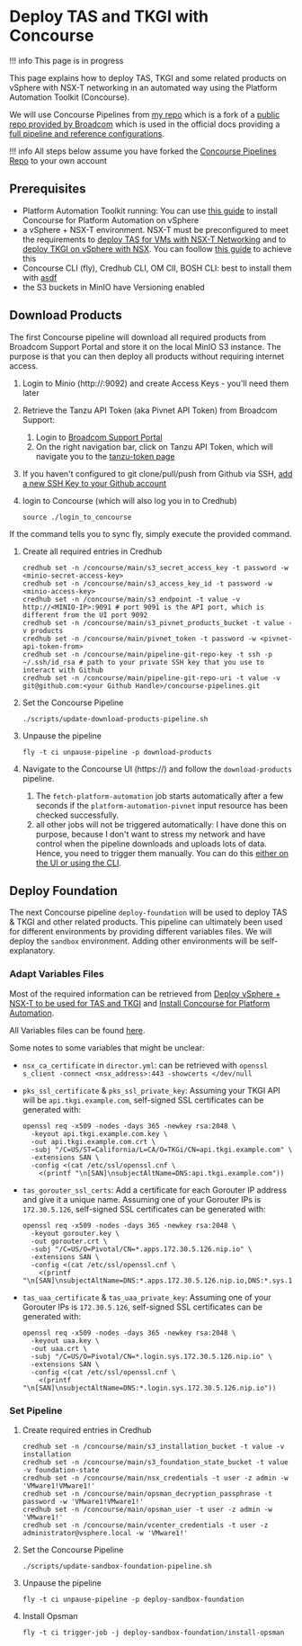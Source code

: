 # Deploy TAS and TKGI with Concourse

!!! info
    This page is in progress

This page explains how to deploy TAS, TKGI and some related products on vSphere with NSX-T networking in an automated way using the Platform Automation Toolkit (Concourse).

We will use Concourse Pipelines from [my repo](https://github.com/Knappek/concourse-pipelines) which is a fork of a [public repo provided by Broadcom](https://github.com/pivotal/docs-platform-automation-reference-pipeline-config) which is used in the official docs providing a [full pipeline and reference configurations](https://docs.vmware.com/en/Platform-Automation-Toolkit-for-VMware-Tanzu/5.2/vmware-automation-toolkit/GUID-docs-pipelines-resources.html#full-pipeline-and-reference-configurations). 

!!! info
    All steps below assume you have forked the [Concourse Pipelines Repo](https://github.com/Knappek/concourse-pipelines) to your own account

## Prerequisites

- Platform Automation Toolkit running: You can use [this guide](./install-concourse-for-platform-automation.md) to install Concourse for Platform Automation on vSphere
- a vSphere + NSX-T environment. NSX-T must be preconfigured to meet the requirements to [deploy TAS for VMs with NSX-T Networking](https://docs.vmware.com/en/VMware-Tanzu-Application-Service/5.0/tas-for-vms/vsphere-nsx-t.html) and to [deploy TKGI on vSphere with NSX](https://docs.vmware.com/en/VMware-Tanzu-Kubernetes-Grid-Integrated-Edition/1.20/tkgi/GUID-vsphere-nsxt-index-install.html). You can foollow [this guide](./deploy-vsphere-with-nsxt-for-tas-tkgi.md) to achieve this
- Concourse CLI (fly), Credhub CLI, OM ClI, BOSH CLI: best to install them with [asdf](https://github.com/vmware-tanzu/tanzu-plug-in-for-asdf)
- the S3 buckets in MinIO have Versioning enabled

## Download Products

The first Concourse pipeline will download all required products from Broadcom Support Portal and store it on the local MinIO S3 instance.
The purpose is that you can then deploy all products without requiring internet access.

1. Login to Minio (http://<MINIO-IP>:9092) and create Access Keys - you'll need them later

1. Retrieve the Tanzu API Token (aka Pivnet API Token) from Broadcom Support:
   1. Login to [Broadcom Support Portal](https://support.broadcom.com/)
   1. On the right navigation bar, click on Tanzu API Token, which will navigate you to the [tanzu-token page](https://support.broadcom.com/group/ecx/tanzu-token)

1. If you haven't configured to git clone/pull/push from Github via SSH, [add a new SSH Key to your Github account](https://docs.github.com/en/authentication/connecting-to-github-with-ssh/adding-a-new-ssh-key-to-your-github-account)
1. login to Concourse (which will also log you in to Credhub)

    ```shell
    source ./login_to_concourse
    ```

  If the command tells you to sync fly, simply execute the provided command.

1. Create all required entries in Credhub

    ```shell
    credhub set -n /concourse/main/s3_secret_access_key -t password -w <minio-secret-access-key>
    credhub set -n /concourse/main/s3_access_key_id -t password -w  <minio-access-key>
    credhub set -n /concourse/main/s3_endpoint -t value -v http://<MINIO-IP>:9091 # port 9091 is the API port, which is different from the UI port 9092
    credhub set -n /concourse/main/s3_pivnet_products_bucket -t value -v products
    credhub set -n /concourse/main/pivnet_token -t password -w <pivnet-api-token-from>
    credhub set -n /concourse/main/pipeline-git-repo-key -t ssh -p ~/.ssh/id_rsa # path to your private SSH key that you use to interact with Github
    credhub set -n /concourse/main/pipeline-git-repo-uri -t value -v git@github.com:<your Github Handle>/concourse-pipelines.git
    ```

1. Set the Concourse Pipeline

    ```shell
    ./scripts/update-download-products-pipeline.sh
    ```

1. Unpause the pipeline

    ```shell
    fly -t ci unpause-pipeline -p download-products
    ```

1. Navigate to the Concourse UI (https://<CONCOURSE-IP>) and follow the `download-products` pipeline. 
      1. The `fetch-platform-automation` job starts automatically after a few seconds if the `platform-automation-pivnet` input resource has been checked successfully.
      1. all other jobs will not be triggered automatically: I have done this on purpose, because I don't want to stress my network and have control when the pipeline downloads and uploads lots of data. Hence, you need to trigger them manually. You can do this [either on the UI or using the CLI](https://concourse-ci.org/jobs.html#fly-trigger-job).

## Deploy Foundation

The next Concourse pipeline `deploy-foundation` will be used to deploy TAS & TKGI and other related products. This pipeline can ultimately been used for different environments
by providing different variables files. We will deploy the `sandbox` environment. Adding other environments will be self-explanatory.

### Adapt Variables Files

Most of the required information can be retrieved from [Deploy vSphere + NSX-T to be used for TAS and TKGI](./deploy-vsphere-with-nsxt-for-tas-tkgi.md) and [Install Concourse for Platform Automation](./install-concourse-for-platform-automation.md).

All Variables files can be found [here](https://github.com/Knappek/concourse-pipelines/tree/main/foundations/sandbox/vars). 

Some notes to some variables that might be unclear:

* `nsx_ca_certificate` in `director.yml`: can be retrieved with `openssl s_client -connect <nsx_address>:443 -showcerts </dev/null`
* `pks_ssl_certificate` & `pks_ssl_private_key`: Assuming your TKGI API will be `api.tkgi.example.com`, self-signed SSL certificates can be generated with:

    ```shell
    openssl req -x509 -nodes -days 365 -newkey rsa:2048 \
      -keyout api.tkgi.example.com.key \
      -out api.tkgi.example.com.crt \
      -subj "/C=US/ST=California/L=CA/O=TKGi/CN=api.tkgi.example.com" \
      -extensions SAN \
      -config <(cat /etc/ssl/openssl.cnf \
        <(printf "\n[SAN]\nsubjectAltName=DNS:api.tkgi.example.com"))
    ```

* `tas_gorouter_ssl_certs`: Add a certificate for each Gorouter IP address and give it a unique name. Assuming one of your Gorouter IPs is `172.30.5.126`, self-signed SSL certificates can be generated with:

    ```shell
    openssl req -x509 -nodes -days 365 -newkey rsa:2048 \
      -keyout gorouter.key \
      -out gorouter.crt \
      -subj "/C=US/O=Pivotal/CN=*.apps.172.30.5.126.nip.io" \
      -extensions SAN \
      -config <(cat /etc/ssl/openssl.cnf \
        <(printf "\n[SAN]\nsubjectAltName=DNS:*.apps.172.30.5.126.nip.io,DNS:*.sys.172.30.5.126.nip.io,DNS:sys.172.30.5.126.nip.io,DNS:*.172.30.5.126.nip.io,DNS:172.30.5.126.nip.io"))
    ```

* `tas_uaa_certificate` & `tas_uaa_private_key`: Assuming one of your Gorouter IPs is `172.30.5.126`, self-signed SSL certificates can be generated with:

    ```shell
    openssl req -x509 -nodes -days 365 -newkey rsa:2048 \
      -keyout uaa.key \
      -out uaa.crt \
      -subj "/C=US/O=Pivotal/CN=*.login.sys.172.30.5.126.nip.io" \
      -extensions SAN \
      -config <(cat /etc/ssl/openssl.cnf \
        <(printf "\n[SAN]\nsubjectAltName=DNS:*.login.sys.172.30.5.126.nip.io"))
    ```

### Set Pipeline

1. Create required entries in Credhub

    ```shell
    credhub set -n /concourse/main/s3_installation_bucket -t value -v installation
    credhub set -n /concourse/main/s3_foundation_state_bucket -t value -v foundation-state
    credhub set -n /concourse/main/nsx_credentials -t user -z admin -w 'VMware1!VMware1!'
    credhub set -n /concourse/main/opsman_decryption_passphrase -t password -w 'VMware1!VMware1!'
    credhub set -n /concourse/main/opsman_user -t user -z admin -w 'VMware1!'
    credhub set -n /concourse/main/vcenter_credentials -t user -z administrator@vsphere.local -w 'VMware1!'
    ```

1. Set the Concourse Pipeline

    ```shell
    ./scripts/update-sandbox-foundation-pipeline.sh
    ```

1. Unpause the pipeline

    ```shell
    fly -t ci unpause-pipeline -p deploy-sandbox-foundation
    ```

1. Install Opsman

    ```shell
    fly -t ci trigger-job -j deploy-sandbox-foundation/install-opsman
    ```
